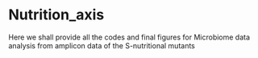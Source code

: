 # Nutrition_axis
Here we shall provide all the codes and final figures for Microbiome data analysis from amplicon data of the S-nutritional mutants
